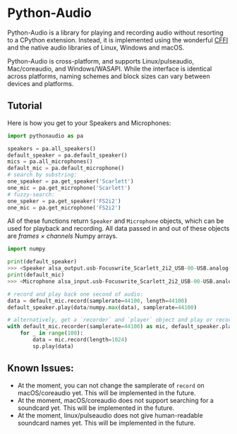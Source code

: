 # Python-Audio

Python-Audio is a library for playing and recording audio without resorting to a CPython extension. Instead, it is implemented using the wonderful [CFFI](http://cffi.readthedocs.io/en/latest/) and the native audio libraries of Linux, Windows and macOS.

Python-Audio is cross-platform, and supports Linux/pulseaudio, Mac/coreaudio, and Windows/WASAPI. While the interface is identical across platforms, naming schemes and block sizes can vary between devices and platforms.

## Tutorial

Here is how you get to your Speakers and Microphones:

```python
import pythonaudio as pa

speakers = pa.all_speakers()
default_speaker = pa.default_speaker()
mics = pa.all_microphones()
default_mic = pa.default_microphone()
# search by substring:
one_speaker = pa.get_speaker('Scarlett')
one_mic = pa.get_microphone('Scarlett')
# fuzzy-search:
one_speker = pa.get_speaker('FS2i2')
one_mic = pa.get_microphone('FS2i2')
```

All of these functions return `Speaker` and `Microphone` objects, which can be used for playback and recording. All data passed in and out of these objects are *frames × channels* Numpy arrays.

```python
import numpy

print(default_speaker)
>>> <Speaker alsa_output.usb-Focuswrite_Scarlett_2i2_USB-00-USB.analog-stereo (2 channels)>
print(default_mic)
>>> <Microphone alsa_input.usb-Focuswrite_Scarlett_2i2_USB-00-USB.analog-stereo (2 channels)>

# record and play back one second of audio:
data = default_mic.record(samplerate=44100, length=44100)
default_speaker.play(data/numpy.max(data), samplerate=44100)

# alternatively, get a `recorder` and `player` object and play or record continuously:
with default_mic.recorder(samplerate=44100) as mic, default_speaker.player(samplerate=44100) as sp:
    for _ in range(100):
        data = mic.record(length=1024)
        sp.play(data)
```

## Known Issues:

* At the moment, you can not change the samplerate of `record` on macOS/coreaudio yet. This will be implemented in the future.
* At the moment, macOS/coreaudio does not support searching for a soundcard yet. This will be implemented in the future.
* At the moment, linux/pulseaudio does not give human-readable soundcard names yet. This will be implemented in the future.

